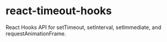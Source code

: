 # react-timeout-hooks

React Hooks API for setTimeout, setInterval, setImmediate, and requestAnimationFrame.